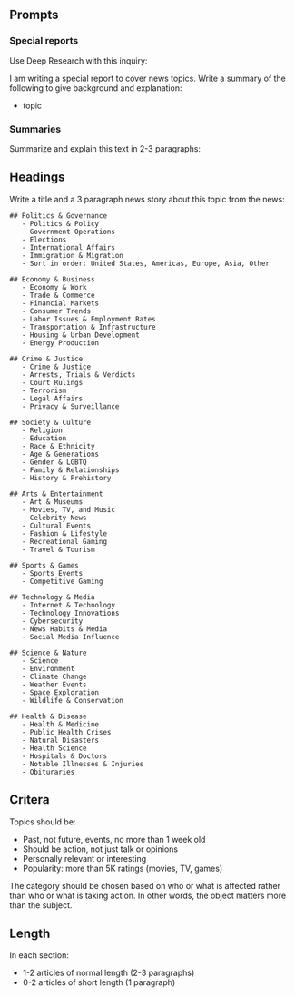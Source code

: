 ## Prompts

### Special reports

Use Deep Research with this inquiry:

I am writing a special report to cover news topics. Write a summary of the following to give background and explanation:

- topic

### Summaries

Summarize and explain this text in 2-3 paragraphs:

## Headings

Write a title and a 3 paragraph news story about this topic from the news:

```
## Politics & Governance
   - Politics & Policy
   - Government Operations
   - Elections
   - International Affairs
   - Immigration & Migration
   - Sort in order: United States, Americas, Europe, Asia, Other

## Economy & Business
   - Economy & Work
   - Trade & Commerce
   - Financial Markets
   - Consumer Trends
   - Labor Issues & Employment Rates
   - Transportation & Infrastructure
   - Housing & Urban Development
   - Energy Production

## Crime & Justice
   - Crime & Justice
   - Arrests, Trials & Verdicts
   - Court Rulings
   - Terrorism
   - Legal Affairs
   - Privacy & Surveillance

## Society & Culture
   - Religion
   - Education
   - Race & Ethnicity
   - Age & Generations
   - Gender & LGBTQ
   - Family & Relationships
   - History & Prehistory

## Arts & Entertainment
   - Art & Museums
   - Movies, TV, and Music
   - Celebrity News
   - Cultural Events
   - Fashion & Lifestyle
   - Recreational Gaming
   - Travel & Tourism

## Sports & Games
   - Sports Events
   - Competitive Gaming

## Technology & Media
   - Internet & Technology
   - Technology Innovations
   - Cybersecurity
   - News Habits & Media
   - Social Media Influence

## Science & Nature
   - Science
   - Environment
   - Climate Change
   - Weather Events
   - Space Exploration
   - Wildlife & Conservation

## Health & Disease
   - Health & Medicine
   - Public Health Crises
   - Natural Disasters
   - Health Science
   - Hospitals & Doctors
   - Notable Illnesses & Injuries
   - Obituraries
```

## Critera

Topics should be:

- Past, not future, events, no more than 1 week old
- Should be action, not just talk or opinions
- Personally relevant or interesting
- Popularity: more than 5K ratings (movies, TV, games)

The category should be chosen based on who or what is affected rather than who or what is taking action. In other words, the object matters more than the subject.

## Length

In each section:

- 1-2 articles of normal length (2-3 paragraphs)
- 0-2 articles of short length (1 paragraph)
